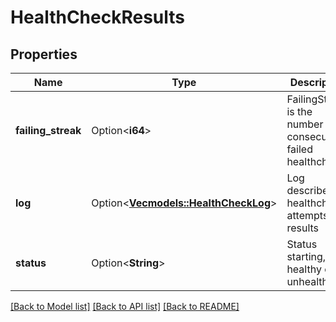 # HealthCheckResults

## Properties

Name | Type | Description | Notes
------------ | ------------- | ------------- | -------------
**failing_streak** | Option<**i64**> | FailingStreak is the number of consecutive failed healthchecks | [optional]
**log** | Option<[**Vec<models::HealthCheckLog>**](HealthCheckLog.md)> | Log describes healthcheck attempts and results | [optional]
**status** | Option<**String**> | Status starting, healthy or unhealthy | [optional]

[[Back to Model list]](../README.md#documentation-for-models) [[Back to API list]](../README.md#documentation-for-api-endpoints) [[Back to README]](../README.md)



